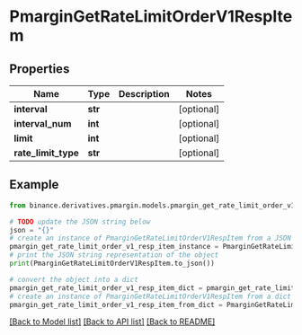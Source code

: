 # PmarginGetRateLimitOrderV1RespItem


## Properties

Name | Type | Description | Notes
------------ | ------------- | ------------- | -------------
**interval** | **str** |  | [optional] 
**interval_num** | **int** |  | [optional] 
**limit** | **int** |  | [optional] 
**rate_limit_type** | **str** |  | [optional] 

## Example

```python
from binance.derivatives.pmargin.models.pmargin_get_rate_limit_order_v1_resp_item import PmarginGetRateLimitOrderV1RespItem

# TODO update the JSON string below
json = "{}"
# create an instance of PmarginGetRateLimitOrderV1RespItem from a JSON string
pmargin_get_rate_limit_order_v1_resp_item_instance = PmarginGetRateLimitOrderV1RespItem.from_json(json)
# print the JSON string representation of the object
print(PmarginGetRateLimitOrderV1RespItem.to_json())

# convert the object into a dict
pmargin_get_rate_limit_order_v1_resp_item_dict = pmargin_get_rate_limit_order_v1_resp_item_instance.to_dict()
# create an instance of PmarginGetRateLimitOrderV1RespItem from a dict
pmargin_get_rate_limit_order_v1_resp_item_from_dict = PmarginGetRateLimitOrderV1RespItem.from_dict(pmargin_get_rate_limit_order_v1_resp_item_dict)
```
[[Back to Model list]](../README.md#documentation-for-models) [[Back to API list]](../README.md#documentation-for-api-endpoints) [[Back to README]](../README.md)


